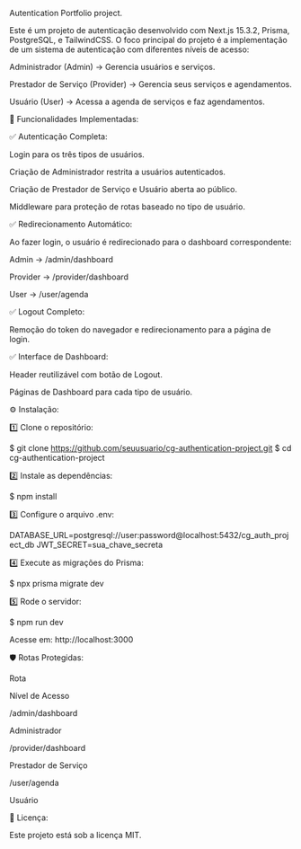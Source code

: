 Autentication Portfolio project.

Este é um projeto de autenticação desenvolvido com Next.js 15.3.2, Prisma, PostgreSQL, e TailwindCSS. O foco principal do projeto é a implementação de um sistema de autenticação com diferentes níveis de acesso:

Administrador (Admin) → Gerencia usuários e serviços.

Prestador de Serviço (Provider) → Gerencia seus serviços e agendamentos.

Usuário (User) → Acessa a agenda de serviços e faz agendamentos.

🚀 Funcionalidades Implementadas:

✅ Autenticação Completa:

Login para os três tipos de usuários.

Criação de Administrador restrita a usuários autenticados.

Criação de Prestador de Serviço e Usuário aberta ao público.

Middleware para proteção de rotas baseado no tipo de usuário.

✅ Redirecionamento Automático:

Ao fazer login, o usuário é redirecionado para o dashboard correspondente:

Admin → /admin/dashboard

Provider → /provider/dashboard

User → /user/agenda

✅ Logout Completo:

Remoção do token do navegador e redirecionamento para a página de login.

✅ Interface de Dashboard:

Header reutilizável com botão de Logout.

Páginas de Dashboard para cada tipo de usuário.

⚙️ Instalação:

1️⃣ Clone o repositório:

$ git clone https://github.com/seuusuario/cg-authentication-project.git
$ cd cg-authentication-project

2️⃣ Instale as dependências:

$ npm install

3️⃣ Configure o arquivo .env:

DATABASE_URL=postgresql://user:password@localhost:5432/cg_auth_project_db
JWT_SECRET=sua_chave_secreta

4️⃣ Execute as migrações do Prisma:

$ npx prisma migrate dev

5️⃣ Rode o servidor:

$ npm run dev

Acesse em: http://localhost:3000

🛡️ Rotas Protegidas:

Rota

Nível de Acesso

/admin/dashboard

Administrador

/provider/dashboard

Prestador de Serviço

/user/agenda

Usuário


📄 Licença:

Este projeto está sob a licença MIT.

